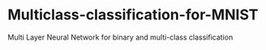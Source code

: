 # Multiclass-classification-for-MNIST
Multi Layer Neural Network for binary and multi-class classification
